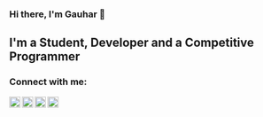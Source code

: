 ### Hi there, I'm Gauhar 👋

## I'm a Student, Developer and a Competitive Programmer

### Connect with me:


[<img align="left" alt="gak | LinkedIn" width="20px" height="20px" src="https://cdn.jsdelivr.net/npm/simple-icons@v3/icons/linkedin.svg" />][linkedin]
[<img align="left" alt="gak | Twitter" width="20px" height="20px" src="https://cdn.jsdelivr.net/npm/simple-icons@v3/icons/twitter.svg" />][twitter]
[<img align="left" alt="gak | dev" width="20px" height="20px" src="https://d2fltix0v2e0sb.cloudfront.net/dev-badge.svg" />][devto]
[<img align="left" alt="gak | StackOverflow" width="20px" height="20px" src="https://cdn.jsdelivr.net/npm/simple-icons@v3/icons/stackoverflow.svg" />][stackoverflow]

<br />

[linkedin]: https://linkedin.com/in/gauhar-ayub-khan-8202b516b
[twitter]: https://twitter.com/gak__19
[devto]: https://dev.to/gauharayub
[stackoverflow]: https://stackoverflow.com/users/10321617/gauhar?tab=profile
